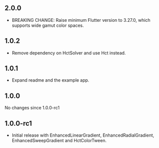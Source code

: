 ## 2.0.0

- BREAKING CHANGE: Raise minimum Flutter version to 3.27.0, which supports wide gamut color spaces.

## 1.0.2

- Remove dependency on HctSolver and use Hct instead.

## 1.0.1

- Expand readme and the example app.

## 1.0.0

No changes since 1.0.0-rc1

## 1.0.0-rc1

- Initial release with EnhancedLinearGradient, EnhancedRadialGradient, EnhancedSweepGradient and HctColorTween.

